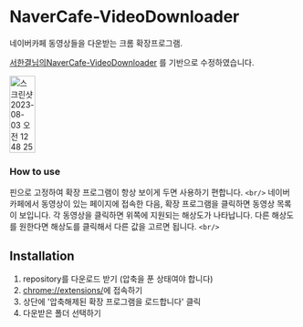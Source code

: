 # NaverCafe-VideoDownloader

네이버카페 동영상들을 다운받는 크롬 확장프로그램.

[서한결님의NaverCafe-VideoDownloader](https://github.com/Hangyeol-SSeo/NaverCafe-VideoDownloader) 를 기반으로 수정하였습니다.

<div style="display: flex;">
    <img style="width: 30%;" alt="스크린샷 2023-08-03 오전 12 48 25" src="https://github.com/Hangyeol-SSeo/NaverCafe-VideoDownloader/assets/52482199/a42a2904-99ad-4c41-9c3a-6878787f4991">
</div>

### How to use

핀으로 고정하여 확장 프로그램이 항상 보이게 두면 사용하기 편합니다. `<br/>`
네이버 카페에서 동영상이 있는 페이지에 접속한 다음, 확장 프로그램을 클릭하면 동영상 목록이 보입니다.
각 동영상을 클릭하면 위쪽에 지원되는 해상도가 나타납니다. 다른 해상도를 원한다면 해상도를 클릭해서 다른 값을 고르면 됩니다.
`<br/>`

## Installation

1. repository를 다운로드 받기 (압축을 푼 상태여야 합니다)
2. [chrome://extensions/](chrome://extensions/)에 접속하기
3. 상단에 '압축해제된 확장 프로그램을 로드합니다' 클릭
4. 다운받은 폴더 선택하기
